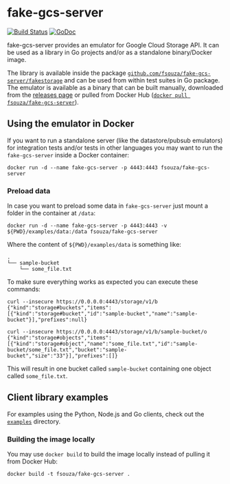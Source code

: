 # fake-gcs-server

[![Build Status](https://github.com/fsouza/fake-gcs-server/workflows/Build/badge.svg)](https://github.com/fsouza/fake-gcs-server/actions?query=branch:master+workflow:Build)
[![GoDoc](https://img.shields.io/badge/api-Godoc-blue.svg?style=flat-square)](https://pkg.go.dev/github.com/fsouza/fake-gcs-server/fakestorage?tab=doc)

fake-gcs-server provides an emulator for Google Cloud Storage API. It can be
used as a library in Go projects and/or as a standalone binary/Docker image.

The library is available inside the package
[``github.com/fsouza/fake-gcs-server/fakestorage``](https://pkg.go.dev/github.com/fsouza/fake-gcs-server/fakestorage?tab=doc)
and can be used from within test suites in Go package. The emulator is
available as a binary that can be built manually, downloaded from the [releases
page](https://github.com/fsouza/fake-gcs-server/releases) or pulled from Docker
Hub ([``docker pull
fsouza/fake-gcs-server``](https://hub.docker.com/r/fsouza/fake-gcs-server)).

## Using the emulator in Docker

If you want to run a standalone server (like the datastore/pubsub emulators)
for integration tests and/or tests in other languages you may want to run the
``fake-gcs-server`` inside a Docker container:

```shell
docker run -d --name fake-gcs-server -p 4443:4443 fsouza/fake-gcs-server
```

### Preload data

In case you want to preload some data in ``fake-gcs-server`` just mount a
folder in the container at ``/data``:

```shell
docker run -d --name fake-gcs-server -p 4443:4443 -v ${PWD}/examples/data:/data fsouza/fake-gcs-server
```

Where the content of ``${PWD}/examples/data`` is something like:

```
.
└── sample-bucket
    └── some_file.txt
```

To make sure everything works as expected you can execute these commands:

```shell
curl --insecure https://0.0.0.0:4443/storage/v1/b
{"kind":"storage#buckets","items":[{"kind":"storage#bucket","id":"sample-bucket","name":"sample-bucket"}],"prefixes":null}

curl --insecure https://0.0.0.0:4443/storage/v1/b/sample-bucket/o
{"kind":"storage#objects","items":[{"kind":"storage#object","name":"some_file.txt","id":"sample-bucket/some_file.txt","bucket":"sample-bucket","size":"33"}],"prefixes":[]}
```

This will result in one bucket called ``sample-bucket`` containing one object called ``some_file.txt``.

## Client library examples

For examples using the Python, Node.js and Go clients, check out the [``examples``](/examples/) directory.

### Building the image locally

You may use ``docker build`` to build the image locally instead of pulling it
from Docker Hub:

```shell
docker build -t fsouza/fake-gcs-server .
```
